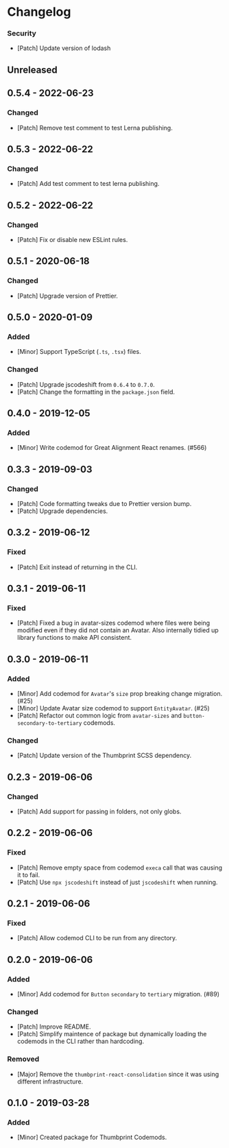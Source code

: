 # Changelog

### Security

-   [Patch] Update version of lodash

## Unreleased

## 0.5.4 - 2022-06-23

### Changed

-   [Patch] Remove test comment to test Lerna publishing.

## 0.5.3 - 2022-06-22

### Changed

-   [Patch] Add test comment to test lerna publishing.

## 0.5.2 - 2022-06-22

### Changed

-   [Patch] Fix or disable new ESLint rules.

## 0.5.1 - 2020-06-18

### Changed

-   [Patch] Upgrade version of Prettier.

## 0.5.0 - 2020-01-09

### Added

-   [Minor] Support TypeScript (`.ts`, `.tsx`) files.

### Changed

-   [Patch] Upgrade jscodeshift from `0.6.4` to `0.7.0`.
-   [Patch] Change the formatting in the `package.json` field.

## 0.4.0 - 2019-12-05

### Added

-   [Minor] Write codemod for Great Alignment React renames. (#566)

## 0.3.3 - 2019-09-03

### Changed

-   [Patch] Code formatting tweaks due to Prettier version bump.
-   [Patch] Upgrade dependencies.

## 0.3.2 - 2019-06-12

### Fixed

-   [Patch] Exit instead of returning in the CLI.

## 0.3.1 - 2019-06-11

### Fixed

-   [Patch] Fixed a bug in avatar-sizes codemod where files were being modified even if they did not contain an Avatar. Also internally tidied up library functions to make API consistent.

## 0.3.0 - 2019-06-11

### Added

-   [Minor] Add codemod for `Avatar`'s `size` prop breaking change migration. (#25)
-   [Minor] Update Avatar size codemod to support `EntityAvatar`. (#25)
-   [Patch] Refactor out common logic from `avatar-sizes` and `button-secondary-to-tertiary` codemods.

### Changed

-   [Patch] Update version of the Thumbprint SCSS dependency.

## 0.2.3 - 2019-06-06

### Changed

-   [Patch] Add support for passing in folders, not only globs.

## 0.2.2 - 2019-06-06

### Fixed

-   [Patch] Remove empty space from codemod `execa` call that was causing it to fail.
-   [Patch] Use `npx jscodeshift` instead of just `jscodeshift` when running.

## 0.2.1 - 2019-06-06

### Fixed

-   [Patch] Allow codemod CLI to be run from any directory.

## 0.2.0 - 2019-06-06

### Added

-   [Minor] Add codemod for `Button` `secondary` to `tertiary` migration. (#89)

### Changed

-   [Patch] Improve README.
-   [Patch] Simplify maintence of package but dynamically loading the codemods in the CLI rather than hardcoding.

### Removed

-   [Major] Remove the `thumbprint-react-consolidation` since it was using different infrastructure.

## 0.1.0 - 2019-03-28

### Added

-   [Minor] Created package for Thumbprint Codemods.
